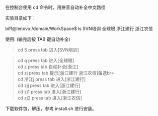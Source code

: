 在控制台使用 cd 命令时，用拼音自动补全中文路径

实验目录如下：

biff@lenovo:/domain/WorkSpace$ ls
SVN培训  全球眼  浙江建行  浙江农信

使用: (输完后按 TAB 键自动补全)
> cd S     press tab             进入[SVN培训] <br>
<blockquote>cd q     press tab             进入[全球眼]<br>
cd z     press tab             自动补全[浙江]<br>
cd zj     press tab        提示[浙江建行 浙江农信]备选br><br>
cd 浙江j press tab             进入[浙江建行]<br>
cd zjj   press tab             进入[浙江建行]<br>
cd zj1   press tab             进入[浙江建行]<br>
cd zj2   press tab             进入[浙江农信] <br></blockquote>

下载软件包，解压，参考 install.sh 进行安装。